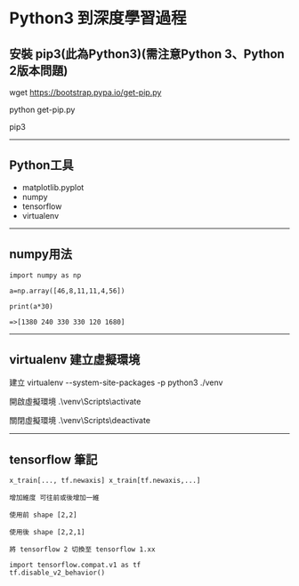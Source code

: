 # Python3 到深度學習過程

安裝 pip3(此為Python3)(需注意Python 3、Python 2版本問題)
---
wget https://bootstrap.pypa.io/get-pip.py  

python get-pip.py  

pip3  

---

Python工具
---
* matplotlib.pyplot   
* numpy  
* tensorflow
* virtualenv
---

numpy用法
---
```
import numpy as np

a=np.array([46,8,11,11,4,56])

print(a*30)

=>[1380 240 330 330 120 1680]
```

----

virtualenv 建立虛擬環境
---

建立 virtualenv --system-site-packages -p python3 ./venv

開啟虛擬環境 .\venv\Scripts\activate

關閉虛擬環境 .\venv\Scripts\deactivate  

----

tensorflow 筆記
---
```
x_train[..., tf.newaxis] x_train[tf.newaxis,...]

增加維度 可往前或後增加一維

使用前 shape [2,2]

使用後 shape [2,2,1]
```
```
將 tensorflow 2 切換至 tensorflow 1.xx

import tensorflow.compat.v1 as tf
tf.disable_v2_behavior()
```